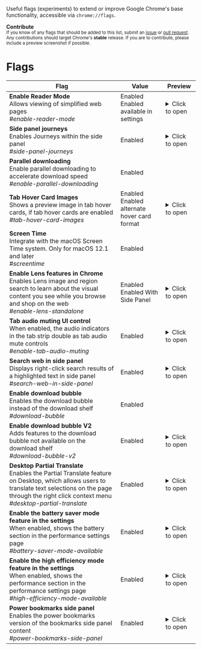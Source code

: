 Useful flags (experiments) to extend or improve Google Chrome's base functionality, accessible via `chrome://flags`.

**Contribute**\
<sub>
If you know of any flags that should be added to this list, submit an <a href="https://github.com/iiinh7/cool-chrome-flags/issues">issue</a> or <a href="https://github.com/iiinh7/cool-chrome-flags/pulls">pull request</a>. Any contributions should target Chrome's <b>stable</b> release. If you are to contribute, please include a preview screenshot if possible.</sub>

# Flags
 **Flag** | **Value** | **Preview**
---|---|---
 **Enable Reader Mode**<br>Allows viewing of simplified web pages<br>*#enable-reader-mode* | Enabled<br>Enabled available in settings | <details><summary>Click to open</summary>![Screenshot of Chrome's reader mode view.](https://user-images.githubusercontent.com/121842593/222714040-801ed68d-1093-40c6-9d9c-b3092b4b5e4d.png)</details>
 **Side panel journeys**<br>Enables Journeys within the side panel<br>*#side-panel-journeys* | Enabled | <details><summary>Click to open</summary>![Screenshot of Chrome's Journeys feature in the side panel](https://user-images.githubusercontent.com/121842593/222714694-75666343-f451-43a4-90d5-83b5d1cc9224.png)</details>
 **Parallel downloading**<br>Enable parallel downloading to accelerate download speed<br>*#enable-parallel-downloading* | Enabled
 **Tab Hover Card Images**<br>Shows a preview image in tab hover cards, if tab hover cards are enabled<br>*#tab-hover-card-images* | Enabled<br>Enabled alternate hover card format | <details><summary>Click to open</summary>![Screenshot of a tab hover card image in Chrome](https://user-images.githubusercontent.com/121842593/222716109-320ee979-7cdb-430d-83a1-99fff31b1e92.png)</details>
 **Screen Time**<br>Integrate with the macOS Screen Time system. Only for macOS 12.1 and later<br>*#screentime* | Enabled
 **Enable Lens features in Chrome**<br>Enables Lens image and region search to learn about the visual content you see while you browse and shop on the web<br>*#enable-lens-standalone* | Enabled<br>Enabled With Side Panel | <details><summary>Click to open</summary>![Screenshot showcasing the Lens feature in Chrome's side panel](https://user-images.githubusercontent.com/121842593/222717360-81c9ec4e-8a5c-4df2-ba7f-a948644998ae.png)</details>
 **Tab audio muting UI control**<br>When enabled, the audio indicators in the tab strip double as tab audio mute controls<br>*#enable-tab-audio-muting* | Enabled | <details><summary>Click to open</summary>![GIF showcasing tab audio muting UI control](https://user-images.githubusercontent.com/121842593/222718742-b50aff10-0a77-4f1a-9aec-4614c08ea34a.gif)</details>
 **Search web in side panel**<br>Displays right-click search results of a highlighted text in side panel<br>*#search-web-in-side-panel* | Enabled | <details><summary>Click to open</summary>![Screenshot of searching "GitHub" in Chrome's side panel](https://user-images.githubusercontent.com/121842593/222720058-55cfe02d-1932-4b5b-95f8-a31482e98cdc.jpg)</details>
 **Enable download bubble**<br>Enables the download bubble instead of the download shelf<br>*#download-bubble* | Enabled
 **Enable download bubble V2**<br>Adds features to the download bubble not available on the download shelf<br>*#download-bubble-v2* | Enabled | <details><summary>Click to open</summary>![Screenshot of Chrome's redesigned download menu](https://user-images.githubusercontent.com/121842593/222720935-f07205a3-be04-4bb4-aa58-d5dccc02064b.png)</details>
 **Desktop Partial Translate**<br>Enables the Partial Translate feature on Desktop, which allows users to translate text selections on the page through the right click context menu<br>*#desktop-partial-translate* | Enabled | <details><summary>Click to open</summary>![Screenshot showcasing a partial translate](https://user-images.githubusercontent.com/121842593/222722376-36a71c7d-3b45-4cb5-a1ce-91bfc27218f7.png)</details>
 **Enable the battery saver mode feature in the settings**<br>When enabled, shows the battery section in the performance settings page<br>*#battery-saver-mode-available* | Enabled | <details><summary>Click to open</summary>![Screenshot of the battery saver feature in Chrome's performance settings](https://user-images.githubusercontent.com/121842593/222723370-1c6fcc59-ae97-4e4d-a7be-967c22e08933.png)</details>
 **Enable the high efficiency mode feature in the settings**<br>When enabled, shows the performance section in the performance settings page<br>*#high-efficiency-mode-available* | Enabled | <details><summary>Click to open</summary>![Screenshot of the high efficiency feature in Chrome's performance settings](https://user-images.githubusercontent.com/121842593/222723472-bd2bc141-86b5-4c87-933f-cf40803b2bb5.png)</details>
 **Power bookmarks side panel**<br>Enables the power bookmarks version of the bookmarks side panel content<br>*#power-bookmarks-side-panel* | Enabled | <details><summary>Click to open</summary>![Screenshot of the upgraded bookmarks menu in Chrome's side panel](https://user-images.githubusercontent.com/121842593/222724078-2ad02d1e-3c4f-4655-b440-dd418d2f2f64.png)</details>
